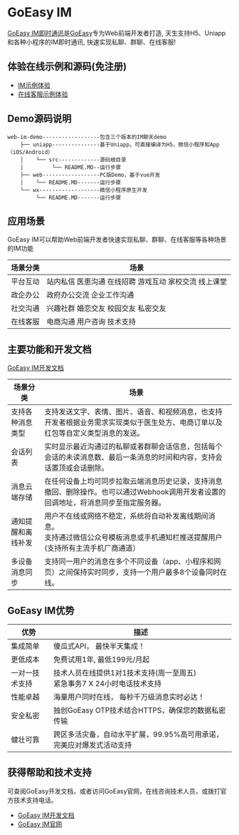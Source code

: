 # GoEasy IM

[GoEasy IM即时通讯](https://www.goeasy.io/cn/im.html)是[GoEasy](https://www.goeasy.io/)专为Web前端开发者打造, 天生支持H5、Uniapp和各种小程序的IM即时通讯, 快速实现私聊、群聊、在线客服!

## 体验在线示例和源码(免注册)
* [IM示例体验](https://www.goeasy.io/cn/im-demo.html)
* [在线客服示例体验](https://www.goeasy.io/cn/cs-demo.html)


## Demo源码说明

````
web-im-demo------------------包含三个版本的IM聊天demo
    ├── uniapp---------------基于Uniapp，可直接编译为H5，微信小程序和App（iOS/Android）
    │    └── src-------------源码根目录  
    │         └── README.MD--运行步骤
    ├── web------------------PC版Demo，基于vue开发   
    │    └── README.MD-------运行步骤
    └── wx-------------------微信小程序原生开发
         └── README.MD-------运行步骤
````


## 应用场景
GoEasy IM可以帮助Web前端开发者快速实现私聊、群聊、在线客服等各种场景的IM功能

| 场景分类    | 场景     |
|---------|--------|
| 平台互动  | 站内私信  医患沟通 在线招聘   游戏互动  家校交流   线上课堂  |
| 政企办公  | 政府办公交流  企业工作沟通  |
| 社交沟通 | 兴趣社群   婚恋交友  校园交友  私密交友 |
| 在线客服 | 电商沟通 用户咨询 技术支持 |



## 主要功能和开发文档
[GoEasy IM开发文档](https://docs.goeasy.io/2.x/im)

| 场景分类    | 场景     |
|---------|--------|
| 支持各种消息类型  | 支持发送文字、表情、图片、语音、和视频消息，也支持开发者根据业务需求实现类似于医生处方、电商订单以及红包等自定义类型消息的发送。 |
| 会话列表  | 实时显示最近沟通过的私聊或者群聊会话信息，包括每个会话的未读消息数、最后一条消息的时间和内容，支持会话置顶或会话删除。|
| 消息云端存储 | 在任何设备上均可同步拉取云端消息历史记录，支持消息撤回、删除操作。也可以通过Webhook调用开发者设置的回调地址，将消息同步至指定服务器。 |
| 通知提醒和离线补发 |用户不在线或网络不稳定，系统将自动补发离线期间消息。<br/>支持通过微信公众号模板消息或手机通知栏推送提醒用户(支持所有主流手机厂商通道）|
| 多设备消息同步 | 支持同一用户的消息在多个不同设备（app、小程序和网页）之间保持实时同步，支持一个用户最多8个设备同时在线。 |



## GoEasy IM优势

| 优势 | 描述                                             |
|---------|--------|
| 集成简单 | 傻瓜式API， 最快半天集成！                                |
| 更低成本 | 免费试用1年, 最低199元/月起                          |
| 一对一技术支持 | 技术人员在线提供1对1技术支持(周一至周五)<br/> 紧急事务7 X 24小时电话技术支持 |
| 性能卓越 | 海量用户同时在线， 每秒千万级消息实时必达！                         |
| 安全私密 | 独创GoEasy OTP技术结合HTTPS，确保您的数据私密传输               |
| 健壮可靠 | 跨区多活灾备，自动水平扩展，99.95%高可用承诺，完美应对爆发式活动支持          |


## 获得帮助和技术支持
可查阅GoEasy开发文档，或者访问GoEasy官网，在线咨询技术人员，或拨打官方技术支持电话。
* [GoEasy IM开发文档](https://docs.goeasy.io/2.x/im)
* [GoEasy IM官网](https://www.goeasy.io/cn/im.html)


